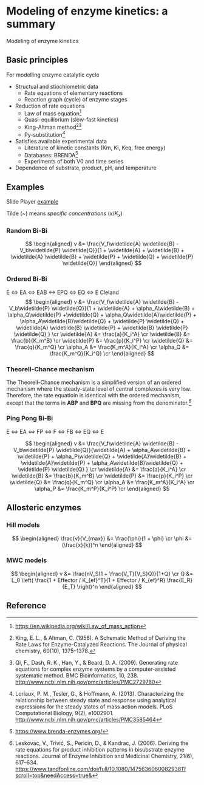# Modeling of enzyme kinetics: a summary


Modeling of enzyme kinetics

<!--more-->

## Basic principles
For modelling enzyme catalytic cycle
* Structual and stiochiometric data
  * Rate equations of elementary reactions
  * Reaction graph (cycle) of enzyme stages
* Reduction of rate equations
  * Law of mass equation[^LawofMass]
  * Quasi-equilibrium (slow-fast kinetics)
  * King-Altman method[^King1956][^Qi2009]
  * Py-substitution[^Loriaux2013]
* Satisfies available experimental data
  * Literature of kinetic constants (Km, Ki, Keq, free energy)
  * Databases: BRENDA[^BRENDA]
  * Experiments of both V0 and time series
* Dependence of substrate, product, pH, and temperature

## Examples
Slide Player [example](https://slideplayer.com/slide/6341522/)

Tilde (~) means _specific concentrations_ ($x / K_x$)

### Random Bi-Bi

$$
\begin{aligned}
v &= \frac{V_f\widetilde{A} \widetilde{B} - V_b\widetilde{P} \widetilde{Q}}{1 + \widetilde{A} + \widetilde{B} + \widetilde{A} \widetilde{B} + \widetilde{P} + \widetilde{Q} + \widetilde{P} \widetilde{Q}}
\end{aligned}
$$

### Ordered Bi-Bi
E <=> EA <=> EAB <-> EPQ <=> EQ <=> E
Cleland
$$
\begin{aligned}
v &= \frac{V_f\widetilde{A} \widetilde{B} - V_b\widetilde{P} \widetilde{Q}}{1 + \widetilde{A} + \alpha_A\widetilde{B} + \alpha_Q\widetilde{P} +\widetilde{Q} + \alpha_Q\widetilde{A}\widetilde{P} + \alpha_A\widetilde{B}\widetilde{Q} + \widetilde{P} \widetilde{Q} + \widetilde{A} \widetilde{B} \widetilde{P} + \widetilde{B} \widetilde{P} \widetilde{Q} } \cr
\widetilde{A} &= \frac{a}{K_i^A}  \cr
\widetilde{B} &= \frac{b}{K_m^B}  \cr
\widetilde{P} &= \frac{p}{K_i^P}  \cr
\widetilde{Q} &= \frac{q}{K_m^Q}  \cr
\alpha_A &= \frac{K_m^A}{K_i^A} \cr
\alpha_Q &= \frac{K_m^Q}{K_i^Q} \cr
\end{aligned}
$$

### Theorell-Chance mechanism
The Theorell-Chance mechanism is a simplified version of an ordered mechanism where the steady-state level of central complexes is very low. Therefore, the rate equatioin is identical with the ordered mechanism, except that the terms in **ABP** and **BPQ** are missing from the denominator.[^Leskovac2006]

### Ping Pong Bi-Bi
E <=> EA <=> FP <=> F <=> FB <=> EQ <=> E

$$
\begin{aligned}
v &= \frac{V_f\widetilde{A} \widetilde{B} - V_b\widetilde{P} \widetilde{Q}}{\widetilde{A} + \alpha_A\widetilde{B} + \widetilde{P} + \alpha_P\widetilde{Q} + \widetilde{A}\widetilde{B} + \widetilde{A}\widetilde{P} + \alpha_A\widetilde{B}\widetilde{Q} + \widetilde{P} \widetilde{Q} } \cr
\widetilde{A} &= \frac{a}{K_i^A}  \cr
\widetilde{B} &= \frac{b}{K_m^B}  \cr
\widetilde{P} &= \frac{p}{K_i^P}  \cr
\widetilde{Q} &= \frac{q}{K_m^Q}  \cr
\alpha_A &= \frac{K_m^A}{K_i^A} \cr
\alpha_P &= \frac{K_m^P}{K_i^P} \cr
\end{aligned}
$$

## Allosteric enzymes

### Hill models
$$
\begin{aligned}
  \frac{v}{V_{max}} &= \frac{\phi}{1 + \phi}  \cr
  \phi &= (\frac{x}{k})^n
\end{aligned}
$$

### MWC models
$$
\begin{aligned}
  v &= \frac{nV_S(1 + \frac{V_T}{V_S}Q)}{1+Q} \cr
  Q &= L_0 \left( \frac{1 + Effector / K_{ef}^T}{1 + Effector / K_{ef}^R} \frac{E_R}{E_T} \right)^n
\end{aligned}
$$

## Reference

[^BRENDA]: <https://www.brenda-enzymes.org/>

[^Qi2009]: Qi, F., Dash, R. K., Han, Y., & Beard, D. A. (2009). Generating rate equations for complex enzyme systems by a computer-assisted systematic method. BMC Bioinformatics, 10, 238. http://www.ncbi.nlm.nih.gov/pmc/articles/PMC2729780

[^Loriaux2013]: Loriaux, P. M., Tesler, G., & Hoffmann, A. (2013). Characterizing the relationship between steady state and response using analytical expressions for the steady states of mass action models. PLoS Computational Biology, 9(2), e1002901. http://www.ncbi.nlm.nih.gov/pmc/articles/PMC3585464

[^King1956]: King, E. L., & Altman, C. (1956). A Schematic Method of Deriving the Rate Laws for Enzyme-Catalyzed Reactions. The Journal of physical chemistry, 60(10), 1375–1378.

[^Leskovac2006]: Leskovac, V., Trivić, S., Pericin, D., & Kandrac, J. (2006). Deriving the rate equations for product inhibition patterns in bisubstrate enzyme reactions. Journal of Enzyme Inhibition and Medicinal Chemistry, 21(6), 617–634. https://www.tandfonline.com/doi/full/10.1080/14756360600829381?scroll=top&needAccess=true&

[^LawofMass]: <https://en.wikipedia.org/wiki/Law_of_mass_action>

